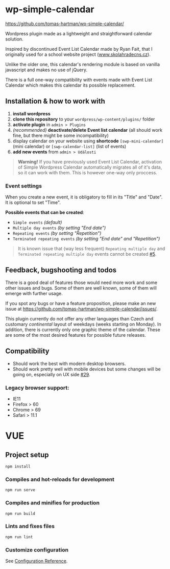 # wp-simple-calendar

https://github.com/tomas-hartman/wp-simple-calendar/

Wordpress plugin made as a lightweight and straightforward calendar solution.

Inspired by discontinued Event List Calendar made by Ryan Fait, that I originally used for a school website project (www.skolahradecns.cz).

Unlike the older one, this calendar's rendering module is based on vanilla javascript and makes no use of jQuery.

There is a full one-way compatibility with events made with Event List Calendar which makes this calendar its possible replacement.

## Installation & how to work with

1. **install wordpress** 
1. **clone this repository** to your `wordpress/wp-content/plugins/` folder
2. **activate plugin** in `admin > Plugins`
3. *(recommended)* **deactivate/delete Event list calendar** (all should work fine, but there might be some incompatibility)
3. display calendar on your website using **shortcode** `[swp-mini-calendar]` (mini calendar) or `[swp-calendar-list]` (list of events)
4. **add new events** from `admin > Události`

> **Warning!** If you have previously used Event List Calendar, activation of Simple Wordpress Calendar automatically migrates all of it's data, so it can work with them. This is however one-way only proccess.

### Event settings
When you create a new event, it is obligatory to fill in its "Title" and "Date". It is optional to set "Time". 

**Possible events that can be created**:
- `Simple events` *(default)*
- `Multiple day events` *(by setting "End date")*
- `Repeating events` *(by setting "Repetition")*
- `Terminated repeating events` *(by setting "End date" and "Repetition")*

> It is known issue that (way less frequent) `Repeating multiple day` and `Terminated repeating multiple day` events cannot be created [#5](https://github.com/tomas-hartman/wp-simple-calendar/issues/5).

## Feedback, bugshooting and todos

There is a good deal of features those would need more work and some other issues and bugs. Some of them are well known, some of them will emerge with further usage. 

If you spot any bugs or have a feature proposition, please make an new issue at https://github.com/tomas-hartman/wp-simple-calendar/issues/.

This plugin currently do not offer any other languages than Czech and customary *continental* layout of weekdays (weeks starting on Monday). In addition, there is currently only one graphic theme of the calendar. These are some of the most desired features for possible future releases. 

## Compatibility

- Should work the best with modern desktop browsers.
- Should work pretty well with mobile devices but some changes will be going on, especially on UX side [#29](https://github.com/tomas-hartman/wp-simple-calendar/issues/29).

### Legacy browser support:
- IE11
- Firefox > 60
- Chrome > 69
- Safari > 11.1


# VUE

## Project setup
```
npm install
```

### Compiles and hot-reloads for development
```
npm run serve
```

### Compiles and minifies for production
```
npm run build
```

### Lints and fixes files
```
npm run lint
```

### Customize configuration
See [Configuration Reference](https://cli.vuejs.org/config/).
